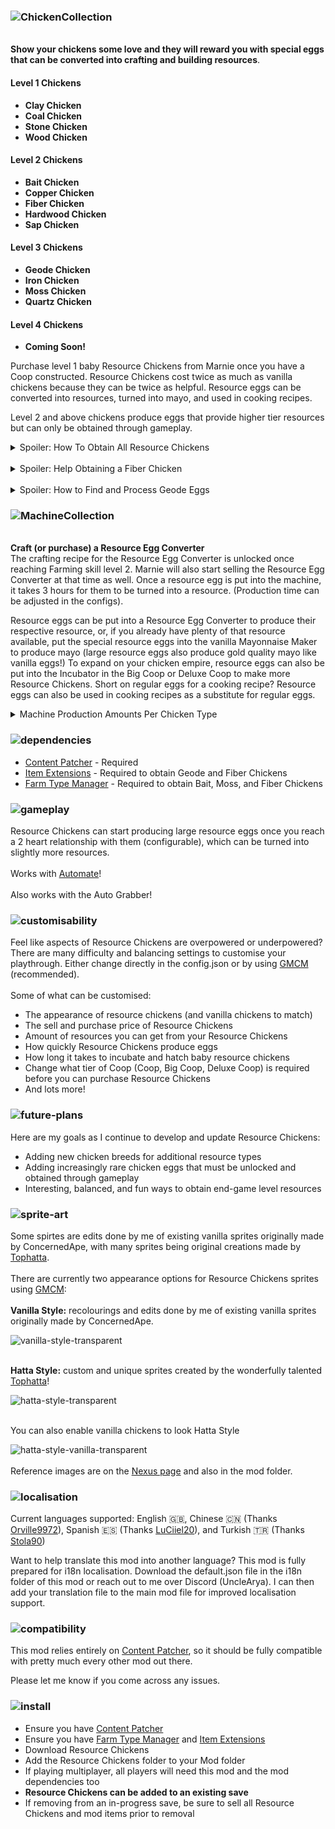 ### ![ChickenCollection](https://github.com/UncleArya/ResourceChickens/assets/100550741/db27f280-450f-49df-a394-b757d0098274)

<br/>**Show your chickens some love and they will reward you with special eggs that can be converted into crafting and building resources**.

#### Level 1 Chickens

-   **Clay Chicken**
-   **Coal Chicken**
-   **Stone Chicken**
-   **Wood Chicken**

#### Level 2 Chickens

-   **Bait Chicken**
-   **Copper Chicken**
-   **Fiber Chicken**
-   **Hardwood Chicken**
-   **Sap Chicken**

#### Level 3 Chickens

-   **Geode Chicken**
-   **Iron Chicken**
-   **Moss Chicken**
-   **Quartz Chicken**

#### Level 4 Chickens

-   **Coming Soon!**

Purchase level 1 baby Resource Chickens from Marnie once you have a Coop constructed. Resource Chickens cost twice as much as vanilla chickens because they can be twice as helpful. Resource eggs can be converted into resources, turned into mayo, and used in cooking recipes.

Level 2 and above chickens produce eggs that provide higher tier resources but can only be obtained through gameplay.

<details>
<summary>Spoiler: How To Obtain All Resource Chickens</summary>
	
| Chicken Type | How To Obtain | Requirement |
| --- | --- | --- |
| Bait | Forage around the Beach Tide Pools the day after rain | Fishing Level 2 |
| Clay | Purchase from Marnie | Construct a Coop |
| Coal | Purchase from Marnie | Construct a Coop |
| Copper | Craft and incubate a Copper Egg Fusion Chamber | Farming Level 3 |
| Fiber | Drop from breaking weeds in the Forest or Railroad, forage in the Secret Woods | Forage Level 3 |
| Geode | Rare drop from geode stones in the Mines and Skull Cavern | Mining Level 3 |
| Hardwood | Craft and incubate a Hardwood Egg Fusion Chamber | Farming Level 3 |
| Iron | Craft and incubate an Iron Egg Fusion Chamber | Farming Level 4 |
| Moss | Rare drop from shaking/chopping green rain trees, forage in the Forest day after green rain | Foraging Level 3 |
| Quartz | Craft and incubate a Quartz Egg Fusion Chamber | Farming Level 4 |
| Sap | Rare drop from chopping Oak, Maple, Pine, or Mahogany trees | Foraging Level 2 |
| Stone | Purchase from Marnie | Construct a Coop |
| Wood | Purchase from Marnie | Construct a Coop |
</details>
</br>
<details>
<summary>Spoiler: Help Obtaining a Fiber Chicken</summary>

Once you have reached **Forage skill level 2**, the following will have a chance to spawn:

-   A rare drop from breaking weeds in the [Cindersap Forest](https://stardewvalleywiki.com/Cindersap_Forest) that contain a fiber chicken egg
-   A rare drop from breaking weeds in the [Railroad](https://stardewvalleywiki.com/Railroad) that contain a fiber chicken egg
-   A fiber chicken egg in the [Secret Woods](https://stardewvalleywiki.com/Secret_Woods)
-   Each map location will each have a **maximum of 1** fiber chicken egg spawn per day
-   If a forage spawn has occurred in that map that day, it will reset and go away at the end of each day

_If you feel fiber chicken egg forage spots are too rare or not rare enough, please provide feedback. This is not currently something that can be user configurable, so I attempted to balance it as evenly as I thought people would want_

</details>
</br>
<details>
<summary>Spoiler: How to Find and Process Geode Eggs</summary>

Once you have reached **Mining skill level 3**, four types of custom geode stones will have a rare chance to spawn in the Mines, each containing a geode chicken egg.

Geode chicken eggs, when placed in the Resource Egg Converter will randomly produce the following:

-   A geode once any player has entered the Mines once
-   A frozen geode once any player has reached level 40 in the Mines
-   A magma geode once any player has reached level 80 in the Mines
-   An omni geode once any player has reached the bottom of the Mines

_If you feel geode chicken eggs are too rare or not rare enough, please provide feedback._

</details>

### ![MachineCollection](https://github.com/UncleArya/ResourceChickens/assets/100550741/cdf60653-c2c5-4c56-8a72-55142987edab)

<br/>**Craft (or purchase) a Resource Egg Converter**  
The crafting recipe for the Resource Egg Converter is unlocked once reaching Farming skill level 2. Marnie will also start selling the Resource Egg Converter at that time as well. Once a resource egg is put into the machine, it takes 3 hours for them to be turned into a resource. (Production time can be adjusted in the configs).

Resource eggs can be put into a Resource Egg Converter to produce their respective resource, or, if you already have plenty of that resource available, put the special resource eggs into the vanilla Mayonnaise Maker to produce mayo (large resource eggs also produce gold quality mayo like vanilla eggs!) To expand on your chicken empire, resource eggs can also be put into the Incubator in the Big Coop or Deluxe Coop to make more Resource Chickens. Short on regular eggs for a cooking recipe? Resource eggs can also be used in cooking recipes as a substitute for regular eggs.

<details>
<summary>Machine Production Amounts Per Chicken Type</summary>
	
![chicken stats](https://github.com/UncleArya/ResourceChickens/assets/100550741/730ff778-a56c-42d7-83a0-8f6b6a90e557)

**_Can be individually adjusted per chicken type in the configs_**

</details>

### ![dependencies](https://github.com/UncleArya/StardewMods/assets/100550741/a3e758b3-eae3-43b3-b765-8afb25873018)

-   [Content Patcher](https://www.nexusmods.com/stardewvalley/mods/1915) - Required
-   [Item Extensions](https://www.nexusmods.com/stardewvalley/mods/20357) - Required to obtain Geode and Fiber Chickens
-   [Farm Type Manager](https://www.nexusmods.com/stardewvalley/mods/3231) - Required to obtain Bait, Moss, and Fiber Chickens

### ![gameplay](https://github.com/UncleArya/ResourceChickens/assets/100550741/6a142d2f-303b-478c-ab36-187242fbb7c5)

Resource Chickens can start producing large resource eggs once you reach a 2 heart relationship with them (configurable), which can be turned into slightly more resources.  
<br/>Works with [Automate](https://www.nexusmods.com/stardewvalley/mods/1063)!  
<br/>Also works with the Auto Grabber!

### ![customisability](https://github.com/UncleArya/ResourceChickens/assets/100550741/e5511628-d9f7-4163-9aac-6d7b76028b0d)

Feel like aspects of Resource Chickens are overpowered or underpowered? There are many difficulty and balancing settings to customise your playthrough. Either change directly in the config.json or by using [GMCM](https://www.nexusmods.com/stardewvalley/mods/5098) (recommended).  
<br/>Some of what can be customised:

-   The appearance of resource chickens (and vanilla chickens to match)
-   The sell and purchase price of Resource Chickens
-   Amount of resources you can get from your Resource Chickens
-   How quickly Resource Chickens produce eggs
-   How long it takes to incubate and hatch baby resource chickens
-   Change what tier of Coop (Coop, Big Coop, Deluxe Coop) is required before you can purchase Resource Chickens
-   And lots more!

### ![future-plans](https://github.com/UncleArya/ResourceChickens/assets/100550741/1c910e82-8daf-4eaa-acfe-a54dfb07f3b1)

Here are my goals as I continue to develop and update Resource Chickens:

-   Adding new chicken breeds for additional resource types
-   Adding increasingly rare chicken eggs that must be unlocked and obtained through gameplay
-   Interesting, balanced, and fun ways to obtain end-game level resources

### ![sprite-art](https://github.com/UncleArya/ResourceChickens/assets/100550741/b80fee2d-eb74-4fce-bef5-7b9051fe7751)

Some spirtes are edits done by me of existing vanilla sprites originally made by ConcernedApe, with many sprites being original creations made by [Tophatta](https://www.nexusmods.com/stardewvalley/users/54445652).
</br>
</br>There are currently two appearance options for Resource Chickens sprites using [GMCM](https://www.nexusmods.com/stardewvalley/mods/5098):
</br>
</br>**Vanilla Style:** recolourings and edits done by me of existing vanilla sprites originally made by ConcernedApe.

![vanilla-style-transparent](https://github.com/UncleArya/ResourceChickens/assets/100550741/37c86e12-92ae-482c-8e37-031cc3aaaa9d)

</br>**Hatta Style:** custom and unique sprites created by the wonderfully talented [Tophatta](https://www.nexusmods.com/stardewvalley/users/54445652)!

![hatta-style-transparent](https://github.com/UncleArya/ResourceChickens/assets/100550741/01f6e506-9598-46a7-8ada-11165b1ae696)

</br>You can also enable vanilla chickens to look Hatta Style

![hatta-style-vanilla-transparent](https://github.com/UncleArya/ResourceChickens/assets/100550741/8896a3c8-b793-4b59-94ca-8e03fb1c0eab)
</br>
</br>Reference images are on the [Nexus page](https://www.nexusmods.com/stardewvalley/mods/21800) and also in the mod folder.

### ![localisation](https://github.com/UncleArya/ResourceChickens/assets/100550741/73dda029-4b5e-44c9-a5d6-5c32b530dc9b)

Current languages supported: English 🇬🇧, Chinese 🇨🇳 (Thanks [Orville9972](https://www.nexusmods.com/users/73926958)), Spanish 🇪🇸 (Thanks [LuCiiel20](https://forums.nexusmods.com/profile/11110368-luciiel20/)), and Turkish 🇹🇷 (Thanks [Stola90](https://forums.nexusmods.com/profile/193926774-stola90/))

Want to help translate this mod into another language? This mod is fully prepared for i18n localisation. Download the default.json file in the i18n folder of this mod or reach out to me over Discord (UncleArya). I can then add your translation file to the main mod file for improved localisation support.

### ![compatibility](https://github.com/UncleArya/ResourceChickens/assets/100550741/6fd7bf0e-ffc8-4edb-82f0-9125eef99c80)

This mod relies entirely on [Content Patcher](https://www.nexusmods.com/stardewvalley/mods/1915), so it should be fully compatible with pretty much every other mod out there.

Please let me know if you come across any issues.

### ![install](https://github.com/UncleArya/ResourceChickens/assets/100550741/3c2f1601-d779-4a6f-8fab-e72baf1365fb)

-   Ensure you have [Content Patcher](https://www.nexusmods.com/stardewvalley/mods/1915)
-   Ensure you have [Farm Type Manager](https://www.nexusmods.com/stardewvalley/mods/3231) and [Item Extensions](https://www.nexusmods.com/stardewvalley/mods/20357)
-   Download Resource Chickens
-   Add the Resource Chickens folder to your Mod folder
-   If playing multiplayer, all players will need this mod and the mod dependencies too
-   **Resource Chickens can be added to an existing save**
-   If removing from an in-progress save, be sure to sell all Resource Chickens and mod items prior to removal
